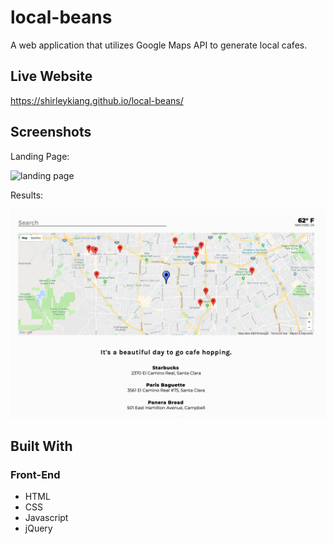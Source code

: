 # local-beans
A web application that utilizes Google Maps API to generate local cafes. 

## Live Website 
https://shirleykiang.github.io/local-beans/

## Screenshots
Landing Page:

![landing page](screenshots/home.png)

Results:

![results](screenshots/results.png)

## Built With

### Front-End
* HTML
* CSS
* Javascript
* jQuery
